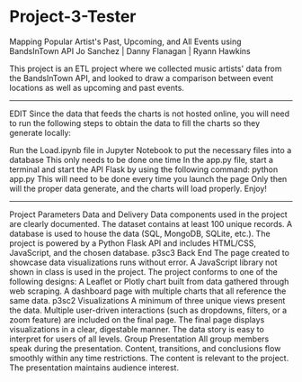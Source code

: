 # Project-3-Tester

Mapping Popular Artist's Past, Upcoming, and All Events using BandsInTown API
Jo Sanchez | Danny Flanagan | Ryann Hawkins 

This project is an ETL project where we collected music artists' data from the BandsInTown API, and looked to draw a comparison between event locations as well as upcoming and past events.
*********
  EDIT
Since the data that feeds the charts is not hosted online, you will need to run the following steps to obtain the data to fill the charts so they generate locally:

Run the Load.ipynb file in Jupyter Notebook to put the necessary files into a database
This only needs to be done one time
In the app.py file, start a terminal and start the API Flask by using the following command: python app.py
This will need to be done every time you launch the page
Only then will the proper data generate, and the charts will load properly. Enjoy!
**********

Project Parameters
Data and Delivery
Data components used in the project are clearly documented.
The dataset contains at least 100 unique records.
A database is used to house the data (SQL, MongoDB, SQLite, etc.).
The project is powered by a Python Flask API and includes HTML/CSS, JavaScript, and the chosen database. p3sc3
Back End
The page created to showcase data visualizations runs without error.
A JavaScript library not shown in class is used in the project.
The project conforms to one of the following designs:
A Leaflet or Plotly chart built from data gathered through web scraping.
A dashboard page with multiple charts that all reference the same data. p3sc2
Visualizations
A minimum of three unique views present the data.
Multiple user-driven interactions (such as dropdowns, filters, or a zoom feature) are included on the final page.
The final page displays visualizations in a clear, digestable manner.
The data story is easy to interpret for users of all levels.
Group Presentation
All group members speak during the presentation.
Content, transitions, and conclusions flow smoothly within any time restrictions.
The content is relevant to the project.
The presentation maintains audience interest.
